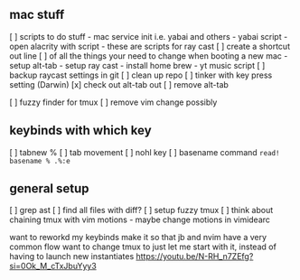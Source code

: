 ## mac stuff
[ ] scripts to do stuff
    - mac service init i.e. yabai and others
    - yabai script
    - open alacrity with script
    - these are scripts for ray cast
[ ] create a shortcut out line
[ ] of all the things your need to change when booting a new mac
    - setup alt-tab
    - setup ray cast
    - install home brew
    - yt music script
[ ] backup raycast settings in git
[ ] clean up repo
[ ] tinker with key press setting (Darwin)
[x] check out alt-tab out
[ ] remove alt-tab

[ ] fuzzy finder for tmux
[ ] remove vim change possibly

## keybinds with which key
[ ] tabnew %
[ ] tab movement
[ ] nohl key
[ ] basename command `read! basename % .%:e`

## general setup 
[ ] grep ast
[ ] find all files with diff?
[ ] setup fuzzy tmux
[ ] think about chaining tmux with vim motions
    - maybe change motions in vimidearc




want to reworkd my keybinds
    make it so that jb and nvim have a very common flow
want to change tmux to just let me start with it, instead of having to launch new instantiates
https://youtu.be/N-RH_n7ZEfg?si=0Ok_M_cTxJbuYyy3
